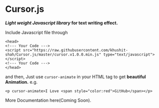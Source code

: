 # Cursor.js
**_Light weight Javascript library_ for text writing effect.**

Include Javascript file through
```
<head>
<!--- Your Code --->
<script src="https://raw.githubusercontent.com/khushit-shah/Cursor.js/master/cursor.v1.0.0.min.js" type="text/javascript"></script>
<!--- Your Code --->
</head>
```

 and then, Just use `cursor-animate` in your HTML tag to get **beautiful Animation.**
 e.g.
 ```
 <p cursor-animate>I Love <span style="color:red">GitHub</span></p>
 ```

More Documentation here(Coming Soon).
